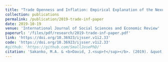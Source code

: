 ```yaml
---
title: "Trade Openness and Inflation: Empirical Explanation of the Nexus in Nigeria"
collection: publications
permalink: /publication/2019-trade-inf-paper
date: 2019-10-19
venue: 'International Journal of Social Sciences and Economic Review'
paperurl: '/files/pdf/research/2019-trade-inf-paper.pdf'
link: 'https://doi.org/10.36923/ijsser.v1i2.33'
code: 'https://doi.org/10.36923/ijsser.v1i2.33'
#github: 'https://github.com/SmallJosePhD/'
citation: 'Sakanko, M.A. & <b>David, J.<sup>†</sup></b>. (2019). &quot;Trade Openness and Inflation: Empirical Explanation of the Nexus in Nigeria.&quot; <i>International Journal of Social Sciences and Economic Review</i>, <i>1</i>(2), 35-45. doi:10.36923/ijsser.v1i2.33'
---
```

